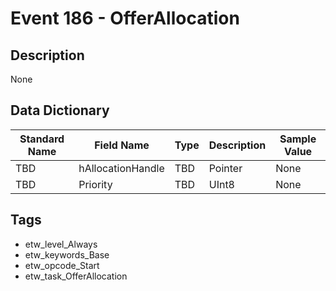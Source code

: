 # Event 186 - OfferAllocation

## Description
None

## Data Dictionary
|Standard Name|Field Name|Type|Description|Sample Value|
|---|---|---|---|---|
|TBD|hAllocationHandle|TBD|Pointer|None|None|
|TBD|Priority|TBD|UInt8|None|None|

## Tags
* etw_level_Always
* etw_keywords_Base
* etw_opcode_Start
* etw_task_OfferAllocation